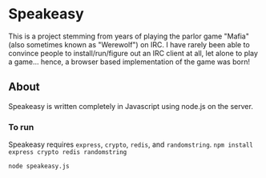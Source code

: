 Speakeasy
=========

This is a project stemming from years of playing the parlor game "Mafia" (also sometimes known as "Werewolf") on IRC. I have rarely been able to convince people to install/run/figure out an IRC client at all, let alone to play a game... hence, a browser based implementation of the game was born! 

About
-----
Speakeasy is written completely in Javascript using node.js on the server.

### To run

Speakeasy requires `express`, `crypto`, `redis`, and `randomstring`.
`npm install express crypto redis randomstring`

`node speakeasy.js`

